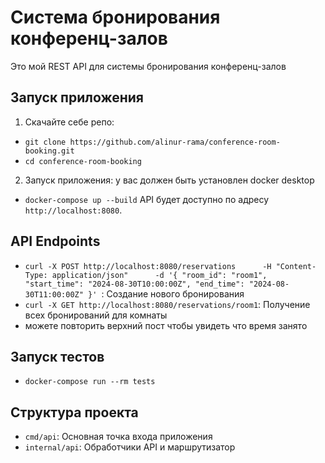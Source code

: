 # Система бронирования конференц-залов

Это мой REST API для системы бронирования конференц-залов

## Запуск приложения

1. Скачайте себе репо:
- `git clone https://github.com/alinur-rama/conference-room-booking.git`
- `cd conference-room-booking`

2. Запуск приложения:
у вас должен быть установлен docker desktop
- `docker-compose up --build`
 API будет доступно по адресу `http://localhost:8080`.

## API Endpoints

- `curl -X POST http://localhost:8080/reservations      -H "Content-Type: application/json"      -d '{
           "room_id": "room1",
           "start_time": "2024-08-30T10:00:00Z",
           "end_time": "2024-08-30T11:00:00Z"
         }'
`: Создание нового бронирования
- `curl -X GET http://localhost:8080/reservations/room1`: Получение всех бронирований для комнаты
- можете повторить верхний пост чтобы увидеть что время занято

## Запуск тестов
- `docker-compose run --rm tests`

## Структура проекта

- `cmd/api`: Основная точка входа приложения
- `internal/api`: Обработчики API и маршрутизатор
